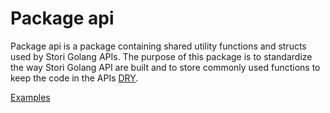 # Package api
Package api is a package containing shared utility functions and structs used by Stori Golang APIs.
The purpose of this package is to standardize the way Stori Golang API are built and to store
commonly used functions to keep the code in the APIs [DRY](https://en.wikipedia.org/wiki/Don%27t_repeat_yourself).

[Examples](/api/examples)
